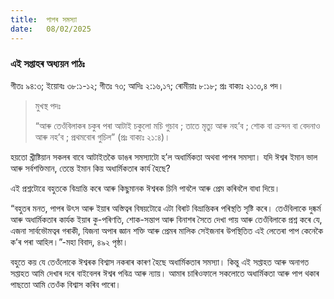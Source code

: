 ```yaml
---
title:  পাপৰ সমস্যা
date:   08/02/2025
---
```


### এই সপ্তাহৰ অধ্যয়ন পাঠঃ

গীতঃ ৯৪:৩; ইয়োবঃ ৩৮:১-১২; গীতঃ ৭৩; আদিঃ ২:১৬,১৭; ৰোমীয়াঃ ৮:১৮; প্ৰঃ বাক্যঃ ২১:৩,৪ পদ।

> <p>মুখস্থ পদঃ</p>
> “আৰু তেওঁবিলাকৰ চকুৰ পৰা আটাই চকুলো মচি গুচাব ; তাতে মৃত্যু আৰু নহ’ব ; শোক বা ক্ৰন্দন বা বেদনাও আৰু নহ’ব ; প্ৰথমবোৰ গুচিল” (প্ৰঃ বাক্যঃ ২১:৪)।

হয়তো খ্ৰীষ্টিয়ান সকলৰ বাবে আটাইতকৈ ডাঙৰ সমস্যাটো হ’ল অধাৰ্মিকতা অথবা পাপৰ সমস্যা। যদি ঈশ্বৰ ইমান ভাল আৰু সৰ্বশক্তিমান, তেন্তে ইমান কিয় অধাৰ্মিকতাৰ কাৰ্য হৈছে?

এই প্ৰশ্নটোৱে বহুতকে বিভ্ৰান্তি কৰে আৰু কিছুমানক ঈশ্বৰক চিনি পাবলৈ আৰু প্ৰেম কৰিবলৈ বাধা দিয়ে।

“বহুতৰ মনত, পাপৰ উৎস আৰু ইয়াৰ অস্তিত্বৰ বিষয়টোৱে এটা বিৰাট বিভ্ৰান্তিকৰ পৰিস্থতি সৃষ্টি কৰে। তেওঁবিলাকে দুষ্কৰ্ম আৰু অধাৰ্মিকতাৰ কাৰ্যক ইয়াৰ কু-পৰিণতি, শোক-সন্তাপ আৰু বিনাশৰ সৈতে দেখা পায় আৰু তেওঁবিলাকে প্ৰশ্ন কৰে যে, এজনা সাৰ্বভৌমত্বৰ গৰাকী, যিজনা অপাৰ জ্ঞান শক্তি আৰু প্ৰেমৰ মালিক সেইজনাৰ উপস্থিতিত এই লেতেৰা পাপ কেনেকৈ ক’ৰ পৰা আহিল।”-মহা বিবাদ, ৪৯২ পৃষ্ঠা।

বহুতে কয় যে তেওঁলোকে ঈশ্বৰক বিশ্বাস নকৰাৰ কাৰণ হৈছে অধাৰ্মিকতাৰ সমস্যা। কিন্তু এই সপ্তাহত আৰু অনাগত সপ্তাহত আমি দেখাৰ দৰে বাইবেলৰ ঈশ্বৰ পবিত্ৰ আৰু ন্যায়। আমাৰ চাৰিওফালে সকলোতে অধাৰ্মিকতা আৰু পাপ থকাৰ পাছতো আমি তেওঁক বিশ্বাস কৰিব পাৰো।